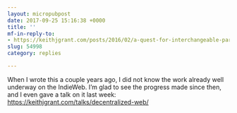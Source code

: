 ```yaml
---
layout: micropubpost
date: 2017-09-25 15:16:38 +0000
title: ''
mf-in-reply-to:
- https://keithjgrant.com/posts/2016/02/a-quest-for-interchangeable-parts/
slug: 54998
category: replies

---
```

When I wrote this a couple years ago, I did not know the work already well underway on the IndieWeb. I’m glad to see the progress made since then, and I even gave a talk on it last week: https://keithjgrant.com/talks/decentralized-web/
